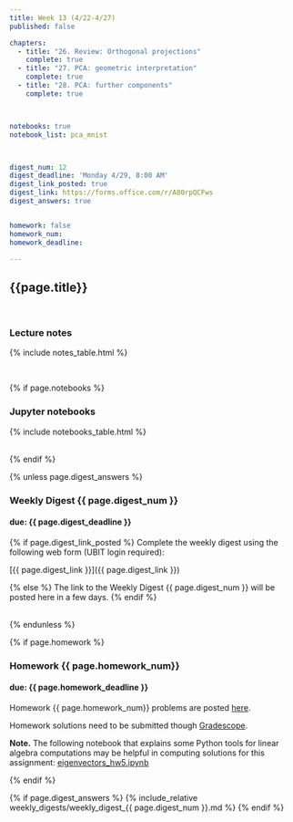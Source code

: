 ```yaml
---
title: Week 13 (4/22-4/27)
published: false

chapters:
  - title: "26. Review: Orthogonal projections"
    complete: true
  - title: "27. PCA: geometric interpretation"
    complete: true
  - title: "28. PCA: further components"
    complete: true



notebooks: true
notebook_list: pca_mnist



digest_num: 12
digest_deadline: 'Monday 4/29, 8:00 AM'
digest_link_posted: true
digest_link: https://forms.office.com/r/A80rpQCFws
digest_answers: true


homework: false
homework_num:
homework_deadline:

---
```


<style>
    ul {
        padding-left: 20px;
    }
</style>


## {{page.title}}

<br/>

### Lecture notes

{% include notes_table.html %}

<br/>

{% if page.notebooks %}
### Jupyter notebooks

{% include notebooks_table.html %}

<br/>
{% endif %}


{% unless page.digest_answers %}
### Weekly Digest {{ page.digest_num }}
#### due: {{ page.digest_deadline }}

{% if page.digest_link_posted %}
Complete the weekly digest using the following web form (UBIT login required):

[{{ page.digest_link }}]({{ page.digest_link }})

{% else %}
The link to the Weekly Digest {{ page.digest_num }} will be posted here
in a few days.
{% endif %}

<br/>
{% endunless %}


{% if page.homework %}
### Homework {{ page.homework_num}}
#### due: {{ page.homework_deadline }}

Homework {{ page.homework_num}} problems are posted <a href="{{ site.baseurl }}/assets/homework/hw_{{ page.homework_num }}.pdf" target="_blank">here</a>.

Homework solutions need to be submitted though [Gradescope](https://www.gradescope.com/).

**Note.** The following notebook that explains some Python tools for linear algebra computations may
be helpful in computing solutions for this assignment:
 <a href="{{site.baseurl}}/assets/notebooks/pca_hw6.ipynb" target="_blank">eigenvectors_hw5.ipynb</a>

{% endif %}



{% if page.digest_answers %}
{% include_relative weekly_digests/weekly_digest_{{ page.digest_num }}.md %}
{% endif %}